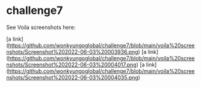 # challenge7

See Voila screenshots here:  

[a  link] (https://github.com/wonkyungoglobal/challenge7/blob/main/voila%20screenshots/Screenshot%202022-06-03%20003936.png)
[a link] (https://github.com/wonkyungoglobal/challenge7/blob/main/voila%20screenshots/Screenshot%202022-06-03%20004017.png)
[a link] (https://github.com/wonkyungoglobal/challenge7/blob/main/voila%20screenshots/Screenshot%202022-06-03%20004035.png)
